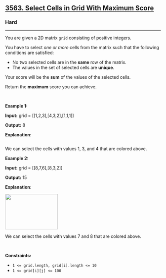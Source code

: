 <h2><a href="https://leetcode.com/problems/select-cells-in-grid-with-maximum-score/description/">3563. Select Cells in Grid With Maximum Score</a></h2><h3>Hard</h3><hr><p>You are given a 2D matrix <code>grid</code> consisting of positive integers.</p>

<p>You have to select <em>one or more</em> cells from the matrix such that the following conditions are satisfied:</p>

<ul>
	<li>No two selected cells are in the <strong>same</strong> row of the matrix.</li>
	<li>The values in the set of selected cells are <strong>unique</strong>.</li>
</ul>

<p>Your score will be the <strong>sum</strong> of the values of the selected cells.</p>

<p>Return the <strong>maximum</strong> score you can achieve.</p>

<p>&nbsp;</p>
<p><strong class="example">Example 1:</strong></p>

<div class="example-block">
<p><strong>Input:</strong> <span class="example-io">grid = [[1,2,3],[4,3,2],[1,1,1]]</span></p>

<p><strong>Output:</strong> <span class="example-io">8</span></p>

<p><strong>Explanation:</strong></p>

<p><img alt="" src="https://assets.leetcode.com/uploads/2024/07/29/grid1drawio.png" /></p>

<p>We can select the cells with values 1, 3, and 4 that are colored above.</p>
</div>

<p><strong class="example">Example 2:</strong></p>

<div class="example-block">
<p><strong>Input:</strong> <span class="example-io">grid = [[8,7,6],[8,3,2]]</span></p>

<p><strong>Output:</strong> <span class="example-io">15</span></p>

<p><strong>Explanation:</strong></p>

<p><img alt="" src="https://assets.leetcode.com/uploads/2024/07/29/grid8_8drawio.png" style="width: 170px; height: 114px;" /></p>

<p>We can select the cells with values 7 and 8 that are colored above.</p>
</div>

<p>&nbsp;</p>
<p><strong>Constraints:</strong></p>

<ul>
	<li><code>1 &lt;= grid.length, grid[i].length &lt;= 10</code></li>
	<li><code>1 &lt;= grid[i][j] &lt;= 100</code></li>
</ul>

